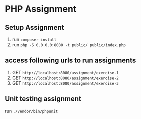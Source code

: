 # PHP Assignment
## Setup Assignment
1. run `composer install`
2. run `php -S 0.0.0.0:8080 -t public/ public/index.php`


## access following urls to run assignments

1. GET `http://localhost:8080/assignment/exercise-1`
2. GET `http://localhost:8080/assignment/exercise-2`
3. GET `http://localhost:8080/assignment/exercise-3`


## Unit testing assignment
run `./vendor/bin/phpunit`

